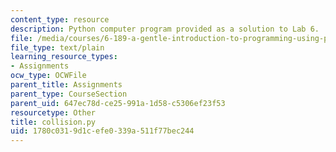 ```yaml
---
content_type: resource
description: Python computer program provided as a solution to Lab 6.
file: /media/courses/6-189-a-gentle-introduction-to-programming-using-python-january-iap-2008/1780c0319d1cefe0339a511f77bec244_collision.py
file_type: text/plain
learning_resource_types:
- Assignments
ocw_type: OCWFile
parent_title: Assignments
parent_type: CourseSection
parent_uid: 647ec78d-ce25-991a-1d58-c5306ef23f53
resourcetype: Other
title: collision.py
uid: 1780c031-9d1c-efe0-339a-511f77bec244
---
```

